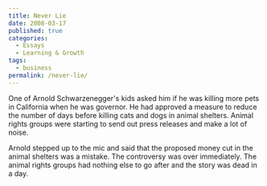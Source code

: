 ```yaml
---
title: Never Lie
date: 2008-03-17
published: true
categories:
  - Essays
  - Learning & Growth
tags:
  - business
permalink: /never-lie/
---
```

One of Arnold Schwarzenegger's kids asked him if he was killing more pets in California when he was governor. He had approved a measure to reduce the number of days before killing cats and dogs in animal shelters. Animal rights groups were starting to send out press releases and make a lot of noise.

Arnold stepped up to the mic and said that the proposed money cut in the animal shelters was a mistake. The controversy was over immediately. The animal rights groups had nothing else to go after and the story was dead in a day.